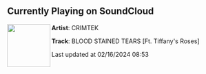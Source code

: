 ## Currently Playing on SoundCloud

[<img align="left" width="100" src="https://i1.sndcdn.com/artworks-nAk8wYwAgsNCXW2y-u2UhaQ-t500x500.jpg">](https://soundcloud.com/crimtek/bloodstainedtears)

**Artist**: CRIMTEK 

**Track**: BLOOD STAINED TEARS [Ft. Tiffany's Roses]

Last updated at 02/16/2024 08:53
